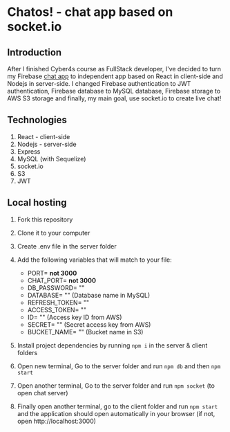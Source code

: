 # Chatos! - chat app based on socket.io

## Introduction

After I finished Cyber4s course as FullStack developer, I've decided to turn my Firebase [chat app](https://github.com/OmerBotbol/chat-app) to independent app based on React in client-side and Nodejs in server-side. I changed Firebase authentication to JWT authentication, Firebase database to MySQL database, Firebase storage to AWS S3 storage and finally, my main goal, use socket.io to create live chat!

## Technologies

1. React - client-side
2. Nodejs - server-side
3. Express
4. MySQL (with Sequelize)
5. socket.io
6. S3
7. JWT

## Local hosting

1. Fork this repository
2. Clone it to your computer
3. Create .env file in the server folder
4. Add the following variables that will match to your file:

   - PORT= **not 3000**
   - CHAT_PORT= **not 3000**
   - DB_PASSWORD= ""
   - DATABASE= "" (Database name in MySQL)
   - REFRESH_TOKEN= "" 
   - ACCESS_TOKEN= ""
   - ID= "" (Access key ID from AWS)
   - SECRET= "" (Secret access key from AWS)
   - BUCKET_NAME= "" (Bucket name in S3)

5. Install project dependencies by running `npm i` in the server & client folders
6. Open new terminal, Go to the server folder and run `npm db` and then `npm start`
7. Open another terminal, Go to the server folder and run `npm socket` (to open chat server)
8. Finally open another terminal, go to the client folder and run `npm start` and the application should open automatically in your browser (if not, open http://localhost:3000)
